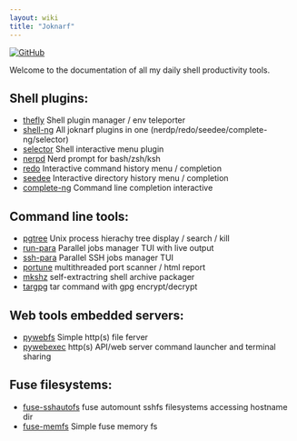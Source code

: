 ```yaml
---
layout: wiki
title: "Joknarf"
---
```

<style>
.container {                                                                                      max-width: 1300px;
}
</style> 
[![GitHub](https://img.shields.io/badge/GitHub-joknarf-black?logo=github)](https://github.com/joknarf)

Welcome to the documentation of all my daily shell productivity tools.

## Shell plugins:
  * [thefly](thefly.md) Shell plugin manager / env teleporter
  * [shell-ng](shell-ng.md) All joknarf plugins in one (nerdp/redo/seedee/complete-ng/selector)
  * [selector](selector.md) Shell interactive menu plugin
  * [nerpd](nerdp.md) Nerd prompt for bash/zsh/ksh
  * [redo](redo.md) Interactive command history menu / completion
  * [seedee](seedee.md) Interactive directory history menu / completion
  * [complete-ng](complete-ng.md) Command line completion interactive

## Command line tools:
  * [pgtree](pgtree.md) Unix process hierachy tree display / search / kill
  * [run-para](run-para.md) Parallel jobs manager TUI with live output
  * [ssh-para](ssh-para.md) Parallel SSH jobs manager TUI
  * [portune](portune.md) multithreaded port scanner / html report
  * [mkshz](mkshz.md) self-extractring shell archive packager
  * [targpg](targpg.md) tar command with gpg encrypt/decrypt 

## Web tools embedded servers:
  * [pywebfs](pywebfs.md) Simple http(s) file ferver
  * [pywebexec](pywebexec.md) http(s) API/web server command launcher and terminal sharing

## Fuse filesystems:
  * [fuse-sshautofs](fuse-sshautofs.md) fuse automount sshfs filesystems accessing hostname dir
  * [fuse-memfs](fuse-memfs.md) Simple fuse memory fs


